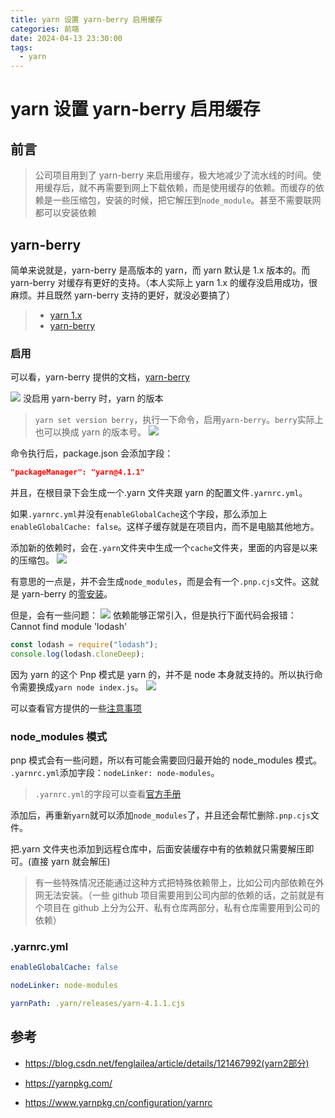 ```yaml
---
title: yarn 设置 yarn-berry 启用缓存
categories: 前端
date: 2024-04-13 23:30:00
tags:
  - yarn
---
```


# yarn 设置 yarn-berry 启用缓存

## 前言

> 公司项目用到了 yarn-berry 来启用缓存，极大地减少了流水线的时间。使用缓存后，就不再需要到网上下载依赖，而是使用缓存的依赖。而缓存的依赖是一些压缩包，安装的时候，把它解压到`node_module`。甚至不需要联网都可以安装依赖

## yarn-berry

简单来说就是，yarn-berry 是高版本的 yarn，而 yarn 默认是 1.x 版本的。而 yarn-berry 对缓存有更好的支持。（本人实际上 yarn 1.x 的缓存没启用成功，很麻烦。并且既然 yarn-berry 支持的更好，就没必要搞了）

> - [yarn 1.x](https://github.com/yarnpkg/yarn)
> - [yarn-berry](https://github.com/yarnpkg/berry)

### 启用

可以看，yarn-berry 提供的文档，[yarn-berry](https://yarnpkg.com/migration/guide)

![](https://www.clzczh.top/CLZ_img/images/202404132353320.png)
没启用 yarn-berry 时，yarn 的版本

> `yarn set version berry`，执行一下命令，启用`yarn-berry`。`berry`实际上也可以换成 yarn 的版本号。
> ![](https://www.clzczh.top/CLZ_img/images/202404132354310.png)

命令执行后，package.json 会添加字段：

```json
"packageManager": "yarn@4.1.1"
```

并且，在根目录下会生成一个.yarn 文件夹跟 yarn 的配置文件`.yarnrc.yml`。

如果`.yarnrc.yml`并没有`enableGlobalCache`这个字段，那么添加上`enableGlobalCache: false`。这样子缓存就是在项目内，而不是电脑其他地方。

添加新的依赖时，会在`.yarn`文件夹中生成一个`cache`文件夹，里面的内容是以来的压缩包。
![](https://www.clzczh.top/CLZ_img/images/202404140008741.png)

有意思的一点是，并不会生成`node_modules`，而是会有一个`.pnp.cjs`文件。这就是 yarn-berry 的[零安装](https://yarnpkg.com/features/caching#zero-installs)。

但是，会有一些问题：
![](https://www.clzczh.top/CLZ_img/images/202404140016201.png)
依赖能够正常引入，但是执行下面代码会报错：Cannot find module 'lodash'

```js
const lodash = require("lodash");
console.log(lodash.cloneDeep);
```

因为 yarn 的这个 Pnp 模式是 yarn 的，并不是 node 本身就支持的。所以执行命令需要换成`yarn node index.js`。
![](https://www.clzczh.top/CLZ_img/images/202404140019064.png)

可以查看官方提供的一些[注意事项](https://yarnpkg.com/migration/pnp#what-to-look-for)

### node_modules 模式

pnp 模式会有一些问题，所以有可能会需要回归最开始的 node_modules 模式。
`.yarnrc.yml`添加字段：`nodeLinker: node-modules`。

> `.yarnrc.yml`的字段可以查看[官方手册](https://www.yarnpkg.cn/configuration/yarnrc)

添加后，再重新`yarn`就可以添加`node_modules`了，并且还会帮忙删除`.pnp.cjs`文件。

把.yarn 文件夹也添加到远程仓库中，后面安装缓存中有的依赖就只需要解压即可。(直接 yarn 就会解压)

> 有一些特殊情况还能通过这种方式把特殊依赖带上，比如公司内部依赖在外网无法安装。（一些 github 项目需要用到公司内部的依赖的话，之前就是有个项目在 github 上分为公开、私有仓库两部分，私有仓库需要用到公司的依赖）

### .yarnrc.yml

```yml
enableGlobalCache: false

nodeLinker: node-modules

yarnPath: .yarn/releases/yarn-4.1.1.cjs
```

## 参考

- https://blog.csdn.net/fenglailea/article/details/121467992(yarn2部分)

- https://yarnpkg.com/

- https://www.yarnpkg.cn/configuration/yarnrc
